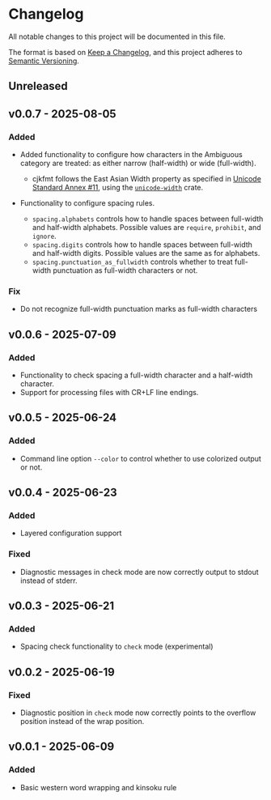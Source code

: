 <!-- markdownlint-disable no-duplicate-heading -->

# Changelog

All notable changes to this project will be documented in this file.

The format is based on [Keep a Changelog](https://keepachangelog.com/en/1.1.0/),
and this project adheres to [Semantic Versioning](https://semver.org/spec/v2.0.0.html).

## Unreleased

## v0.0.7 - 2025-08-05

### Added

- Added functionality to configure how characters in the Ambiguous category are treated:
  as either narrow (half-width) or wide (full-width).
  - cjkfmt follows the East Asian Width property as specified in
    [Unicode Standard Annex #11](https://www.unicode.org/reports/tr11/),
    using the [`unicode-width`](https://crates.io/crates/unicode-width) crate.

- Functionality to configure spacing rules.
  - `spacing.alphabets` controls how to handle spaces between full-width and half-width alphabets.
    Possible values are `require`, `prohibit`, and `ignore`.
  - `spacing.digits` controls how to handle spaces between full-width and half-width digits.
    Possible values are the same as for alphabets.
  - `spacing.punctuation_as_fullwidth` controls whether to treat full-width punctuation as full-width
    characters or not.

### Fix

- Do not recognize full-width punctuation marks as full-width characters

## v0.0.6 - 2025-07-09

### Added

- Functionality to check spacing a full-width character and a half-width character.
- Support for processing files with CR+LF line endings.

## v0.0.5 - 2025-06-24

### Added

- Command line option `--color` to control whether to use colorized output or not.

## v0.0.4 - 2025-06-23

### Added

- Layered configuration support

### Fixed

- Diagnostic messages in check mode are now correctly output to stdout instead of stderr.

## v0.0.3 - 2025-06-21

### Added

- Spacing check functionality to `check` mode (experimental)

## v0.0.2 - 2025-06-19

### Fixed

- Diagnostic position in `check` mode now correctly points to the overflow position instead of the
  wrap position.

## v0.0.1 - 2025-06-09

### Added

- Basic western word wrapping and kinsoku rule

